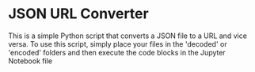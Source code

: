 # JSON URL Converter

This is a simple Python script that converts a JSON file to a URL and vice versa. To use this script, simply place your files in the 'decoded' or 'encoded' folders and then execute the code blocks in the Jupyter Notebook file
